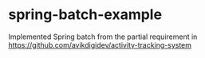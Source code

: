 # spring-batch-example
Implemented Spring batch from the partial requirement in https://github.com/avikdigidev/activity-tracking-system
